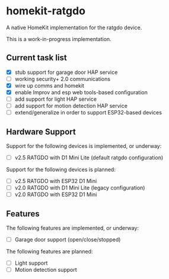 # homekit-ratgdo

A native HomeKit implementation for the ratgdo device.

This is a work-in-progress implementation.

## Current task list

- [x] stub support for garage door HAP service
- [ ] working security+ 2.0 communications
- [x] wire up comms and homekit
- [x] enable Improv and esp web tools-based configuration
- [ ] add support for light HAP service
- [ ] add support for motion detection HAP service
- [ ] extend/generalize in order to support ESP32-based devices

## Hardware Support

Support for the following devices is implemented, or underway:

- [ ] v2.5 RATGDO with D1 Mini Lite (default ratgdo configuration)

Support for the following devices is planned:

- [ ] v2.5 RATGDO with ESP32 D1 Mini
- [ ] v2.0 RATGDO with D1 Mini Lite (legacy configuration)
- [ ] v2.0 RATGDO with ESP32 D1 Mini

## Features

The following features are implemented, or underway:

- [ ] Garage door support (open/close/stopped)

The following features are planned:

- [ ] Light support
- [ ] Motion detection support
